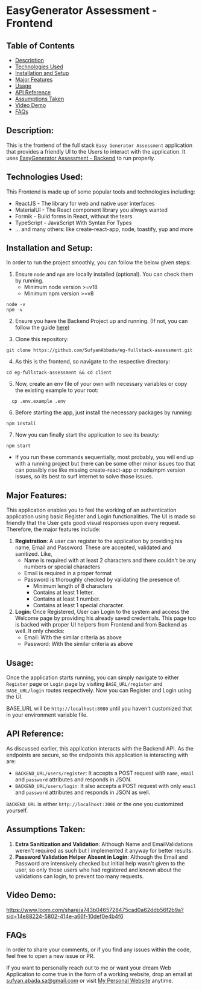 # EasyGenerator Assessment - Frontend

## Table of Contents

- [Description](#description)
- [Technologies Used](#technologies-used)
- [Installation and Setup](#installation-and-setup)
- [Major Features](#major-features)
- [Usage](#usage)
- [API Reference](#api-reference)
- [Assumptions Taken](#assumptions-taken)
- [Video Demo](#video-demo)
- [FAQs](#faqs)

## Description:

This is the frontend of the full stack `Easy Generator Assessment` application that provides a friendly UI to the Users to interact with the application. It uses [EasyGenerator Assessment - Backend](https://github.com/SufyanAbbada/eg-fullstack-assessment/tree/main/serve) to run properly.

## Technologies Used:

This Frontend is made up of some popular tools and technologies including:

- ReactJS - The library for web and native user interfaces
- MaterialUI - The React component library you always wanted
- Formik - Build forms in React, without the tears
- TypeScript - JavaScript With Syntax For Types
- ... and many others: like create-react-app, node, toastify, yup and more

## Installation and Setup:

In order to run the project smoothly, you can follow the below given steps:

1. Ensure `node` and `npm` are locally installed (optional). You can check them by running.
   - Minimum node version >=v18
   - Minimum npm version >=v8

```
node -v
npm -v
```

2. Ensure you have the Backend Project up and running. (If not, you can follow the guide [here](https://github.com/SufyanAbbada/eg-fullstack-assessment/blob/main/server/README.md))

3. Clone this repository:

```
git clone https://github.com/SufyanAbbada/eg-fullstack-assessment.git
```

4. As this is the frontend, so navigate to the respective directory:

```
cd eg-fullstack-assessment && cd client
```

5. Now, create an env file of your own with necessary variables or copy the existing example to your root:

```
  cp .env.example .env
```

6. Before starting the app, just install the necessary packages by running:

```
npm install
```

7. Now you can finally start the application to see its beauty:

```
npm start
```

- If you run these commands sequentially, most probably, you will end up with a running project but there can be some other minor issues too that can possibly rise like missing create-react-app or node/npm version issues, so its best to surf internet to solve those issues.

## Major Features:

This application enables you to feel the working of an authentication application using basic Register and Login functionalities. The UI is made so friendly that the User gets good visual responses upon every request. Therefore, the major features include:

1. **Registration**: A user can register to the application by providing his name, Email and Password. These are accepted, validated and sanitized. Like,
   - Name is required with at least 2 characters and there couldn't be any numbers or special characters
   - Email is required in a proper format
   - Password is thoroughly checked by validating the presence of:
     - Minimum length of 8 characters
     - Contains at least 1 letter.
     - Contains at least 1 number.
     - Contains at least 1 special character.
2. **Login**: Once Registered, User can Login to the system and access the Welcome page by providing his already saved credentials. This page too is backed with proper UI helpers from Frontend and from Backend as well. It only checks:
   - Email: With the similar criteria as above
   - Password: With the similar criteria as above

## Usage:

Once the application starts running, you can simply navigate to either `Register` page or `Login` page by visiting `BASE_URL/register` and `BASE_URL/login` routes respectively. Now you can Register and Login using the UI.

BASE_URL will be `http://localhost:8080` until you haven't customized that in your environment variable file.

## API Reference:

As discussed earlier, this application interacts with the Backend API. As the endpoints are secure, so the endpoints this application is interacting with are:

- `BACKEND_URL/users/register`: It accepts a POST request with `name`, `email` and `password` attributes and responds in JSON.
- `BACKEND_URL/users/login`: It also accepts a POST request with only `email` and `password` attributes and responds in JSON as well.

`BACKEND_URL` is either `http://localhost:3000` or the one you customized yourself.

## Assumptions Taken:

1. **Extra Sanitization and Validation**: Although Name and EmailValidations weren't required as such but I implemented it anyway for better results.
2. **Password Validation Helper Absent in Login**: Although the Email and Password are intensively checked but initial help wasn't given to the user, so only those users who had registered and known about the validations can login, to prevent too many requests.

## Video Demo:

https://www.loom.com/share/a743b0465728475cad0a62ddb56f2b9a?sid=14e88224-5802-414e-a66f-10def0e4b4f6

## FAQs

In order to share your comments, or if you find any issues within the code, feel free to open a new issue or PR.

If you want to personally reach out to me or want your dream Web Application to come true in the form of a working website, drop an email at sufyan.abada.sa@gmail.com or visit [My Personal Website](https://sufyanabbada.com/) anytime.
